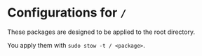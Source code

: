 # Configurations for `/`

These packages are designed to be applied to the root directory.

You apply them with `sudo stow -t / <package>`.

